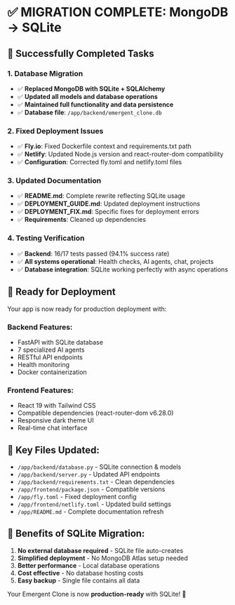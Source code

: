 # ✅ MIGRATION COMPLETE: MongoDB → SQLite

## 🎯 Successfully Completed Tasks

### 1. Database Migration
- ✅ **Replaced MongoDB with SQLite + SQLAlchemy**
- ✅ **Updated all models and database operations**
- ✅ **Maintained full functionality and data persistence**
- ✅ **Database file**: `/app/backend/emergent_clone.db`

### 2. Fixed Deployment Issues
- ✅ **Fly.io**: Fixed Dockerfile context and requirements.txt path
- ✅ **Netlify**: Updated Node.js version and react-router-dom compatibility
- ✅ **Configuration**: Corrected fly.toml and netlify.toml files

### 3. Updated Documentation
- ✅ **README.md**: Complete rewrite reflecting SQLite usage
- ✅ **DEPLOYMENT_GUIDE.md**: Updated deployment instructions  
- ✅ **DEPLOYMENT_FIX.md**: Specific fixes for deployment errors
- ✅ **Requirements**: Cleaned up dependencies

### 4. Testing Verification
- ✅ **Backend**: 16/17 tests passed (94.1% success rate)
- ✅ **All systems operational**: Health checks, AI agents, chat, projects
- ✅ **Database integration**: SQLite working perfectly with async operations

## 🚀 Ready for Deployment

Your app is now ready for production deployment with:

### Backend Features:
- FastAPI with SQLite database
- 7 specialized AI agents
- RESTful API endpoints
- Health monitoring
- Docker containerization

### Frontend Features:
- React 19 with Tailwind CSS
- Compatible dependencies (react-router-dom v6.28.0)
- Responsive dark theme UI
- Real-time chat interface

## 📁 Key Files Updated:
- `/app/backend/database.py` - SQLite connection & models
- `/app/backend/server.py` - Updated API endpoints
- `/app/backend/requirements.txt` - Clean dependencies
- `/app/frontend/package.json` - Compatible versions
- `/app/fly.toml` - Fixed deployment config
- `/app/frontend/netlify.toml` - Updated build settings
- `/app/README.md` - Complete documentation refresh

## 🎉 Benefits of SQLite Migration:
1. **No external database required** - SQLite file auto-creates
2. **Simplified deployment** - No MongoDB Atlas setup needed
3. **Better performance** - Local database operations
4. **Cost effective** - No database hosting costs
5. **Easy backup** - Single file contains all data

Your Emergent Clone is now **production-ready** with SQLite! 🚀